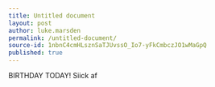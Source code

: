 ```yaml
---
title: Untitled document
layout: post
author: luke.marsden
permalink: /untitled-document/
source-id: 1nbnC4cmHLsznSaTJUvssO_Io7-yFkCmbczJO1wMaGpQ
published: true
---
```

BIRTHDAY TODAY! Siick af

